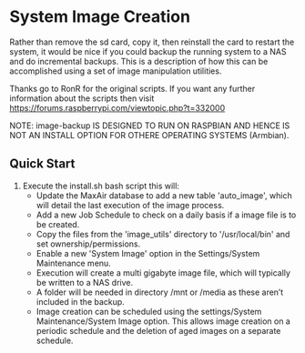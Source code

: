 # System Image Creation
Rather than remove the sd card, copy it, then reinstall the card to restart the system, it would be nice if you could backup the running system to a NAS and do incremental backups. This is a description of how this can be accomplished using a set of image manipulation utilities.

Thanks go to RonR for the original scripts.
If you want any further information about the scripts then visit https://forums.raspberrypi.com/viewtopic.php?t=332000

NOTE: image-backup IS DESIGNED TO RUN ON RASPBIAN AND HENCE IS NOT AN INSTALL OPTION FOR OTHERE OPERATING SYSTEMS (Armbian).

## Quick Start
1. Execute the install.sh bash script this will:
   * Update the MaxAir database to add a new table 'auto_image', which will detail the last execution of the image process.
   * Add a new Job Schedule to check on a daily basis if a image file is to be created.
   * Copy the files from the 'image_utils' directory to '/usr/local/bin' and set ownership/permissions.
   * Enable a new 'System Image' option in the Settings/System Maintenance menu.
   * Execution will create a multi gigabyte image file, which will typically be written to a NAS drive.
   * A folder will be needed in directory /mnt or /media as these aren’t included in the backup.
   * Image creation can be scheduled using the settings/System Maintenance/System Image option. This allows image creation on a periodic schedule and the deletion of aged images on a separate schedule.
